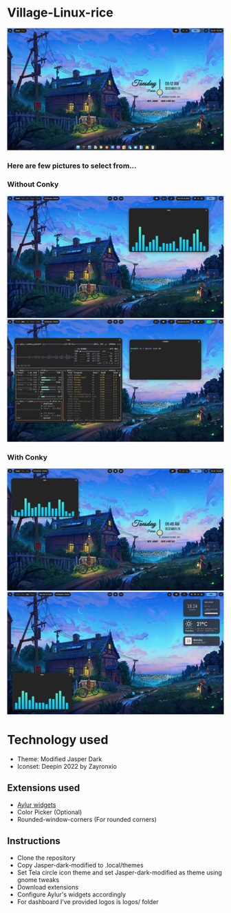 # Village-Linux-rice
<img src = "static/Wall5.png" />

### Here are few pictures to select from...

### Without Conky

<img src = "static/Wall1.png" />
<img src = "static/Wall2.png" />

### With Conky
<img src = "static/Wall4.png" />
<img src = "static/Wall3.png" />

# Technology used
* Theme: Modified Jasper Dark
* Iconset: Deepin 2022 by Zayronxio

## Extensions used

<ul>
<li><a href="https://extensions.gnome.org//extension/5338/aylurs-widgets/">Aylur widgets</a></li>
<li>Color Picker (Optional)</li>
<li>Rounded-window-corners (For rounded corners)</li>
</ul>

## Instructions

<ul>
<li> Clone the repository</li>
<li> Copy Jasper-dark-modified to .local/themes</li>
<li> Set Tela circle icon theme and set Jasper-dark-modified as theme using gnome tweaks</li>
<li> Download extensions</li>
<li> Configure Aylur's widgets accordingly</li>
<li> For dashboard I've provided logos is logos/ folder</li>
</ul>
